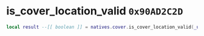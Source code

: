 # is_cover_location_valid `0x90AD2C2D`

```lua
local result --[[ boolean ]] = natives.cover.is_cover_location_valid(_unk0 --[[ integer ]])
```